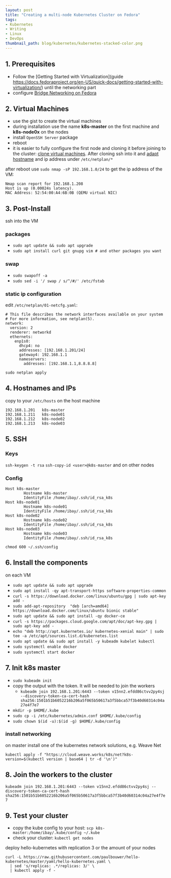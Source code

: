 ```yaml
---
layout: post
title: "Creating a multi-node Kubernetes Cluster on Fedora"
tags:
- Kubernetes
- Writing
- Linux
- DevOps
thumbnail_path: blog/kubernetes/kubernetes-stacked-color.png
---
```


## 1. Prerequisites
 * Follow the [Getting Started with Virtualization](guide https://docs.fedoraproject.org/en-US/quick-docs/getting-started-with-virtualization/) until the networking part
 * configure [Bridge Networking on Fedora](https://lukas.zapletalovi.com/2015/09/fedora-22-libvirt-with-bridge.html)

## 2. Virtual Machines
 * use the gist to create the virtual machines
 * during installation use the name **k8s-master** on the first machine and **k8s-node0x** on the nodes
 * install `OpenSSH Server` package
 * reboot
 * it is easier to fully configure the first node and cloning it before joining to the cluster: [clone virtual machines](https://www.cyberciti.biz/faq/how-to-clone-existing-kvm-virtual-machine-images-on-linux/). After cloning ssh into it and [adapt hostname](https://linuxize.com/post/how-to-change-hostname-on-ubuntu-18-04/) and ip address under `/etc/netplan/*`

after reboot use `sudo nmap -sP 192.168.1.0/24` to get the ip address of the VM:

```
Nmap scan report for 192.168.1.208
Host is up (0.00024s latency).
MAC Address: 52:54:00:A4:6B:0B (QEMU virtual NIC)
```

## 3. Post-Install
ssh into the VM

### packages
 * `sudo apt update && sudo apt upgrade`
 * `sudo apt install curl git gnupg vim # and other packages you want`

### swap
 * `sudo swapoff -a`
 * `sudo sed -i '/ swap / s/^/#/' /etc/fstab`

### static ip configuration
edit `/etc/netplan/01-netcfg.yaml`:

```
# This file describes the network interfaces available on your system
# For more information, see netplan(5).
network:
  version: 2
  renderer: networkd
  ethernets:
    enp1s0:
      dhcp4: no
      addresses: [192.168.1.201/24]
      gateway4: 192.168.1.1
      nameservers:
        addresses: [192.168.1.1,8.8.8.8]
```

`sudo netplan apply`


## 4. Hostnames and IPs
copy to your `/etc/hosts` on the host machine

```
192.168.1.201   k8s-master
192.168.1.211   k8s-node01
192.168.1.212   k8s-node02
192.168.1.213   k8s-node03
```

## 5. SSH

### Keys
`ssh-keygen -t rsa`
`ssh-copy-id <user>@k8s-master` and on other nodes

### Config
```
Host k8s-master
        Hostname k8s-master
        IdentityFile /home/ibay/.ssh/id_rsa_k8s
Host k8s-node01
        Hostname k8s-node01
        IdentityFile /home/ibay/.ssh/id_rsa_k8s
Host k8s-node02
        Hostname k8s-node02
        IdentityFile /home/ibay/.ssh/id_rsa_k8s
Host k8s-node03
        Hostname k8s-node03
        IdentityFile /home/ibay/.ssh/id_rsa_k8s
```

`chmod 600 ~/.ssh/config`

## 6. Install the components
on each VM
 * `sudo apt update && sudo apt upgrade`
 * `sudo apt install -qy apt-transport-https software-properties-common`
 * `curl -s https://download.docker.com/linux/ubuntu/gpg | sudo apt-key add -`
 * `sudo add-apt-repository  "deb [arch=amd64] https://download.docker.com/linux/ubuntu bionic stable"`
 * `sudo apt update && sudo apt install -qy docker-ce`
 * `curl -s https://packages.cloud.google.com/apt/doc/apt-key.gpg | sudo apt-key add -`
 * `echo "deb http://apt.kubernetes.io/ kubernetes-xenial main" | sudo tee -a /etc/apt/sources.list.d/kubernetes.list`
 * `sudo apt update && sudo apt install -y kubeadm kubelet kubectl`
 * `sudo systemctl enable docker`
 * `sudo systemctl start docker`

## 7. Init k8s master
 * `sudo kubeadm init`
 * copy the output with the token. It will be needed to join the workers
   * `kubeadm join 192.168.1.201:6443 --token v15nn2.efdd86ctvv2py4sj --discovery-token-ca-cert-hash sha256:1501b51b6052216b206a5f065b50617a3f5bbca57f3b40d60314c04a27e4f7e7`
 * `mkdir -p $HOME/.kube`
 * `sudo cp -i /etc/kubernetes/admin.conf $HOME/.kube/config`
 * `sudo chown $(id -u):$(id -g) $HOME/.kube/config`

### install networking
on master install one of the kubernetes network solutions, e.g. Weave Net 

`kubectl apply -f "https://cloud.weave.works/k8s/net?k8s-version=$(kubectl version | base64 | tr -d '\n')"`

## 8. Join the workers to the cluster
`kubeadm join 192.168.1.201:6443 --token v15nn2.efdd86ctvv2py4sj --discovery-token-ca-cert-hash sha256:1501b51b6052216b206a5f065b50617a3f5bbca57f3b40d60314c04a27e4f7e7`
 
## 9. Test your cluster
 * copy the kube config to your host: `scp k8s-master:/home/ibay/.kube/config ~/.kube`
 * check your cluster: `kubectl get nodes`

deploy hello-kubernetes with replication 3 or the amount of your nodes

```
curl -L https://raw.githubusercontent.com/paulbouwer/hello-kubernetes/master/yaml/hello-kubernetes.yaml \
  | sed 's/replicas: .*/replicas: 3/' \
  | kubectl apply -f -
```
